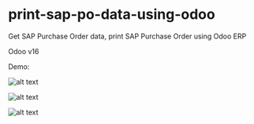 # print-sap-po-data-using-odoo
Get SAP Purchase Order data, print SAP Purchase Order using Odoo ERP

Odoo v16

Demo:



![alt text](http://url/to/img.png)

![alt text](http://url/to/img.png)

![alt text](http://url/to/img.png)

